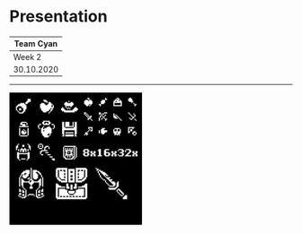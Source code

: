 # Presentation
|Team Cyan|
|-|
|Week 2|
|30.10.2020|
---
![Example of image](./imgs/sprites/example1.jpg)
